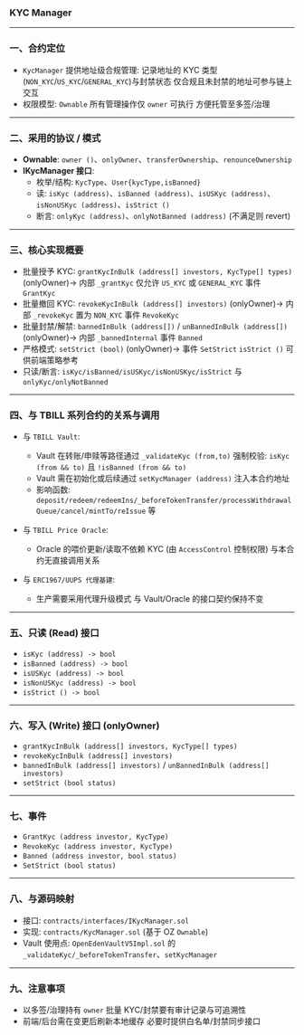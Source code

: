 ### KYC Manager

---

### 一、合约定位

- `KycManager` 提供地址级合规管理: 记录地址的 KYC 类型 (`NON_KYC`/`US_KYC`/`GENERAL_KYC`)与封禁状态 仅合规且未封禁的地址可参与链上交互
- 权限模型: `Ownable` 所有管理操作仅 `owner` 可执行 方便托管至多签/治理

---

### 二、采用的协议 / 模式

- **Ownable**: `owner ()`、`onlyOwner`、`transferOwnership`、`renounceOwnership`
- **IKycManager 接口**: 
  - 枚举/结构: `KycType`、`User{kycType,isBanned}`
  - 读: `isKyc (address)`、`isBanned (address)`、`isUSKyc (address)`、`isNonUSKyc (address)`、`isStrict ()`
  - 断言: `onlyKyc (address)`、`onlyNotBanned (address)` (不满足则 revert)

---

### 三、核心实现概要

- 批量授予 KYC: `grantKycInBulk (address[] investors, KycType[] types)` (onlyOwner)→ 内部 `_grantKyc` 仅允许 `US_KYC` 或 `GENERAL_KYC` 事件 `GrantKyc`
- 批量撤回 KYC: `revokeKycInBulk (address[] investors)` (onlyOwner)→ 内部 `_revokeKyc` 置为 `NON_KYC` 事件 `RevokeKyc`
- 批量封禁/解禁: `bannedInBulk (address[])` / `unBannedInBulk (address[])` (onlyOwner)→ 内部 `_bannedInternal` 事件 `Banned`
- 严格模式: `setStrict (bool)` (onlyOwner)→ 事件 `SetStrict` `isStrict ()` 可供前端策略参考
- 只读/断言: `isKyc/isBanned/isUSKyc/isNonUSKyc/isStrict` 与 `onlyKyc/onlyNotBanned`

---

### 四、与 TBILL 系列合约的关系与调用

- 与 `TBILL Vault`: 
  - Vault 在转账/申赎等路径通过 `_validateKyc (from,to)` 强制校验: `isKyc (from && to)` 且 `!isBanned (from && to)` 
  - Vault 需在初始化或后续通过 `setKycManager (address)` 注入本合约地址 
  - 影响函数: `deposit/redeem/redeemIns/_beforeTokenTransfer/processWithdrawalQueue/cancel/mintTo/reIssue` 等

- 与 `TBILL Price Oracle`: 
  - Oracle 的喂价更新/读取不依赖 KYC (由 `AccessControl` 控制权限) 与本合约无直接调用关系

- 与 `ERC1967/UUPS 代理基建`: 
  - 生产需要采用代理升级模式 与 Vault/Oracle 的接口契约保持不变

---

### 五、只读 (Read) 接口

- `isKyc (address) -> bool`
- `isBanned (address) -> bool`
- `isUSKyc (address) -> bool`
- `isNonUSKyc (address) -> bool`
- `isStrict () -> bool`

---

### 六、写入 (Write) 接口 (onlyOwner)

- `grantKycInBulk (address[] investors, KycType[] types)`
- `revokeKycInBulk (address[] investors)`
- `bannedInBulk (address[] investors)` / `unBannedInBulk (address[] investors)`
- `setStrict (bool status)`

---

### 七、事件

- `GrantKyc (address investor, KycType)`
- `RevokeKyc (address investor, KycType)`
- `Banned (address investor, bool status)`
- `SetStrict (bool status)`

---

### 八、与源码映射

- 接口: `contracts/interfaces/IKycManager.sol`
- 实现: `contracts/KycManager.sol` (基于 OZ `Ownable`)
- Vault 使用点: `OpenEdenVaultV5Impl.sol` 的 `_validateKyc/_beforeTokenTransfer`、`setKycManager`

---

### 九、注意事项

- 以多签/治理持有 `owner` 批量 KYC/封禁要有审计记录与可追溯性
- 前端/后台需在变更后刷新本地缓存 必要时提供白名单/封禁同步接口

